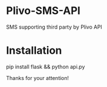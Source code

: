 # Plivo-SMS-API
SMS supporting third party by Plivo API

# Installation

pip install flask && python api.py

Thanks for your attention!
